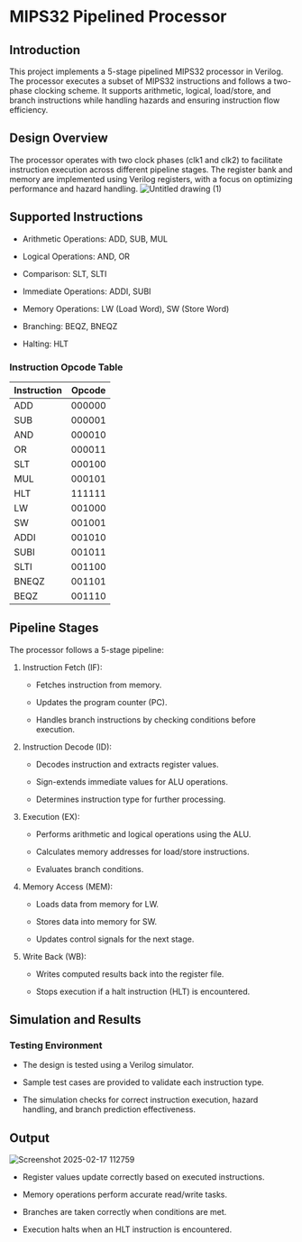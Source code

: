 # MIPS32 Pipelined Processor

## Introduction

This project implements a 5-stage pipelined MIPS32 processor in Verilog. The processor executes a subset of MIPS32 instructions and follows a two-phase clocking scheme. It supports arithmetic, logical, load/store, and branch instructions while handling hazards and ensuring instruction flow efficiency.

## Design Overview

The processor operates with two clock phases (clk1 and clk2) to facilitate instruction execution across different pipeline stages. The register bank and memory are implemented using Verilog registers, with a focus on optimizing performance and hazard handling.
![Untitled drawing (1)](https://github.com/user-attachments/assets/599d98b3-ee4a-467e-971a-281d2126dd71)


## Supported Instructions
- Arithmetic Operations: ADD, SUB, MUL

- Logical Operations: AND, OR

- Comparison: SLT, SLTI

- Immediate Operations: ADDI, SUBI

- Memory Operations: LW (Load Word), SW (Store Word)

- Branching: BEQZ, BNEQZ

- Halting: HLT

### Instruction Opcode Table

| Instruction | Opcode  |
|------------|---------|
| ADD        | 000000  |
| SUB        | 000001  |
| AND        | 000010  |
| OR         | 000011  |
| SLT        | 000100  |
| MUL        | 000101  |
| HLT        | 111111  |
| LW         | 001000  |
| SW         | 001001  |
| ADDI       | 001010  |
| SUBI       | 001011  |
| SLTI       | 001100  |
| BNEQZ      | 001101  |
| BEQZ       | 001110  |

## Pipeline Stages

The processor follows a 5-stage pipeline:

1. Instruction Fetch (IF):
   - Fetches instruction from memory.

   - Updates the program counter (PC).

   - Handles branch instructions by checking conditions before execution.
    
2. Instruction Decode (ID):
   - Decodes instruction and extracts register values.

   - Sign-extends immediate values for ALU operations.

   - Determines instruction type for further processing.

3. Execution (EX):

   - Performs arithmetic and logical operations using the ALU.

   - Calculates memory addresses for load/store instructions.

   - Evaluates branch conditions.

4. Memory Access (MEM):

   - Loads data from memory for LW.

   - Stores data into memory for SW.

   - Updates control signals for the next stage.

5. Write Back (WB):

   - Writes computed results back into the register file.

   - Stops execution if a halt instruction (HLT) is encountered.
  
## Simulation and Results
### Testing Environment

- The design is tested using a Verilog simulator.

- Sample test cases are provided to validate each instruction type.

- The simulation checks for correct instruction execution, hazard handling, and branch prediction effectiveness.

## Output
![Screenshot 2025-02-17 112759](https://github.com/user-attachments/assets/287e993c-4273-485b-a24e-1cf051a01859)


- Register values update correctly based on executed instructions.

- Memory operations perform accurate read/write tasks.

- Branches are taken correctly when conditions are met.

- Execution halts when an HLT instruction is encountered.



